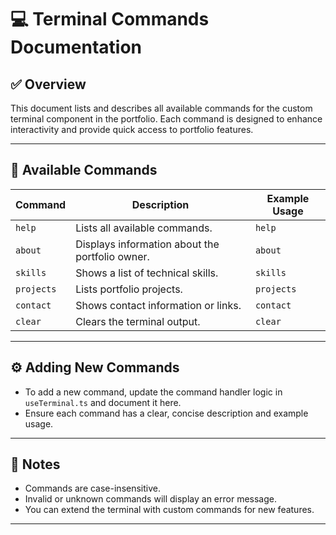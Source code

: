 # 💻 Terminal Commands Documentation

## ✅ Overview

This document lists and describes all available commands for the custom terminal component in the portfolio. Each command is designed to enhance interactivity and provide quick access to portfolio features.

---

## 📌 Available Commands

| Command   | Description                                      | Example Usage         |
|-----------|--------------------------------------------------|----------------------|
| `help`    | Lists all available commands.                    | `help`               |
| `about`   | Displays information about the portfolio owner.  | `about`              |
| `skills`  | Shows a list of technical skills.                | `skills`             |
| `projects`| Lists portfolio projects.                        | `projects`           |
| `contact` | Shows contact information or links.              | `contact`            |
| `clear`   | Clears the terminal output.                      | `clear`              |

---

## ⚙️ Adding New Commands

- To add a new command, update the command handler logic in `useTerminal.ts` and document it here.
- Ensure each command has a clear, concise description and example usage.

---

## 📝 Notes

- Commands are case-insensitive.
- Invalid or unknown commands will display an error message.
- You can extend the terminal with custom commands for new features.

---